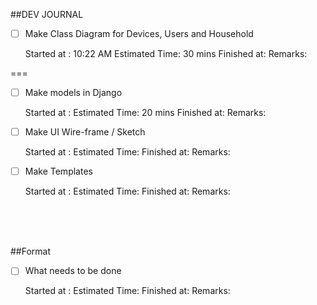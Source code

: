 ##DEV JOURNAL





-[ ] Make Class Diagram for Devices, Users and Household

     
     Started at : 10:22 AM
     Estimated Time: 30 mins
     Finished at:
     Remarks: 
     
     
===

-[ ] Make models in Django

     
     Started at : 
     Estimated Time: 20 mins
     Finished at:
     Remarks:

-[ ] Make UI Wire-frame /  Sketch

     
     Started at : 
     Estimated Time:
     Finished at:
     Remarks:

-[ ] Make Templates

     
     Started at : 
     Estimated Time:
     Finished at:
     Remarks:















<br>
<br>
<br>

##Format

-[ ] What needs to be done

     
     Started at : 
     Estimated Time:
     Finished at:
     Remarks:
     

  
